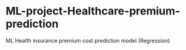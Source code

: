 # ML-project-Healthcare-premium-prediction
ML Health insurance premium cost prediction model (Regression)
